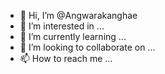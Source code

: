 - 👋 Hi, I’m @Angwarakanghae
- 👀 I’m interested in ...
- 🌱 I’m currently learning ...
- 💞️ I’m looking to collaborate on ...
- 📫 How to reach me ...

<!---
Angwarakanghae/Angwarakanghae is a ✨ special ✨ repository because its `README.md` (this file) appears on your GitHub profile.
You can click the Preview link to take a look at your changes.
--->
